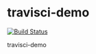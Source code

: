 # travisci-demo


[![Build Status](https://travis-ci.com/renyaoxiang/travisci-demo.svg?branch=master)](https://travis-ci.com/renyaoxiang/travisci-demo)


travisci-demo

